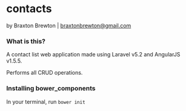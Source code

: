# contacts
by Braxton Brewton | braxtonbrewton@gmail.com

### What is this?
A contact list web application made using Laravel v5.2 and AngularJS v1.5.5.

Performs all CRUD operations.

### Installing bower_components

In your terminal, run `bower init` 
